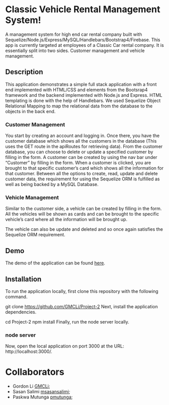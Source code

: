 # Classic Vehicle Rental Management System!

A management system for high end car rental company built with Sequelize/Node.js/Express/MySQL/Handlebars/Bootstrap4/Firebase. This app is currently targeted at employees of a Classic Car rental company. It is essentially split into two sides. Customer management and vehicle management.

## Description
This application demonstrates a simple full stack application with a front end implemented with HTML/CSS and elements from the Bootsrap4 framework and the backend implemented with Node.js and Express. HTML templating is done with the help of Handlebars. We used Sequelize Object Relational Mapping to map the relational data from the database to the objects in the back end.

### Customer Management
You start by creating an account and logging in. Once there, you have the customer database which shows all the customers in the database (This uses the GET route in the apiRoutes for retrieving data).
From the customer database, you can choose to delete or update a specified customer by filling in the form. A customer can be created by using the nav bar under “Customer” by filling in the form.
When a customer is clicked, you are brought to that specific customer’s card which shows all the information for that customer.
Between all the options to create, read, update and delete customer data, the requirement for using the Sequelize ORM is fulfilled as well as being backed by a MySQL Database.


### Vehicle Management
Similar to the customer side, a vehicle can be created by filling in the form. All the vehicles will be shown as cards and can be brought to the specific vehicle’s card where all the information will be brought up.

The vehicle can also be update and deleted and so once again satisfies the Sequelize ORM requirement.


## Demo
The demo of the application can be found [here](https://warm-river-82196.herokuapp.com/home).

## Installation
To run the application locally, first clone this repository with the following command.

git clone https://github.com/GMCLi/Project-2
Next, install the application dependencies.

cd Project-2
npm install
Finally, run the node server locally.

### node server
Now, open the local application on port 3000 at the URL: http://localhost:3000/.

# Collaborators

* Gordon Li [GMCLi](https://github.com/GMCLi);
* Sasan Salimi [msasansalimi](https://github.com/msasansalimi);
* Paskwa Mutunga [pmutunga](https://github.com/pmutunga);
